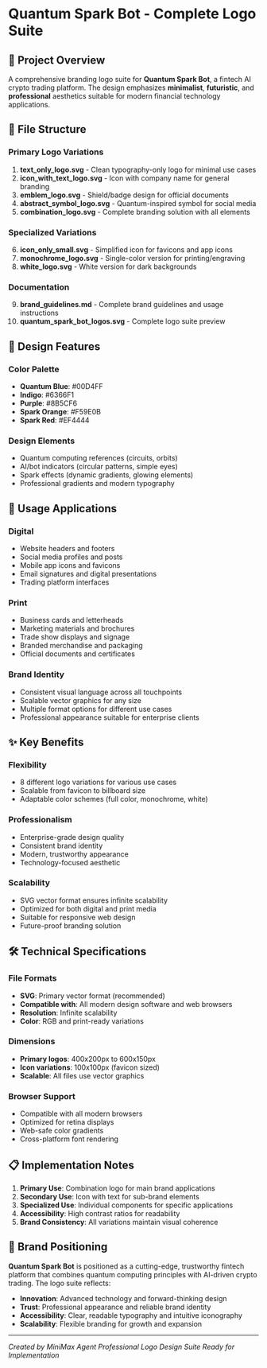 # Quantum Spark Bot - Complete Logo Suite

## 🎨 Project Overview
A comprehensive branding logo suite for **Quantum Spark Bot**, a fintech AI crypto trading platform. The design emphasizes **minimalist**, **futuristic**, and **professional** aesthetics suitable for modern financial technology applications.

## 📁 File Structure

### Primary Logo Variations
1. **text_only_logo.svg** - Clean typography-only logo for minimal use cases
2. **icon_with_text_logo.svg** - Icon with company name for general branding
3. **emblem_logo.svg** - Shield/badge design for official documents
4. **abstract_symbol_logo.svg** - Quantum-inspired symbol for social media
5. **combination_logo.svg** - Complete branding solution with all elements

### Specialized Variations
6. **icon_only_small.svg** - Simplified icon for favicons and app icons
7. **monochrome_logo.svg** - Single-color version for printing/engraving
8. **white_logo.svg** - White version for dark backgrounds

### Documentation
9. **brand_guidelines.md** - Complete brand guidelines and usage instructions
10. **quantum_spark_bot_logos.svg** - Complete logo suite preview

## 🎨 Design Features

### Color Palette
- **Quantum Blue**: #00D4FF
- **Indigo**: #6366F1  
- **Purple**: #8B5CF6
- **Spark Orange**: #F59E0B
- **Spark Red**: #EF4444

### Design Elements
- Quantum computing references (circuits, orbits)
- AI/bot indicators (circular patterns, simple eyes)
- Spark effects (dynamic gradients, glowing elements)
- Professional gradients and modern typography

## 🚀 Usage Applications

### Digital
- Website headers and footers
- Social media profiles and posts
- Mobile app icons and favicons
- Email signatures and digital presentations
- Trading platform interfaces

### Print
- Business cards and letterheads
- Marketing materials and brochures
- Trade show displays and signage
- Branded merchandise and packaging
- Official documents and certificates

### Brand Identity
- Consistent visual language across all touchpoints
- Scalable vector graphics for any size
- Multiple format options for different use cases
- Professional appearance suitable for enterprise clients

## ✨ Key Benefits

### Flexibility
- 8 different logo variations for various use cases
- Scalable from favicon to billboard size
- Adaptable color schemes (full color, monochrome, white)

### Professionalism
- Enterprise-grade design quality
- Consistent brand identity
- Modern, trustworthy appearance
- Technology-focused aesthetic

### Scalability
- SVG vector format ensures infinite scalability
- Optimized for both digital and print media
- Suitable for responsive web design
- Future-proof branding solution

## 🛠️ Technical Specifications

### File Formats
- **SVG**: Primary vector format (recommended)
- **Compatible with**: All modern design software and web browsers
- **Resolution**: Infinite scalability
- **Color**: RGB and print-ready variations

### Dimensions
- **Primary logos**: 400x200px to 600x150px
- **Icon variations**: 100x100px (favicon sized)
- **Scalable**: All files use vector graphics

### Browser Support
- Compatible with all modern browsers
- Optimized for retina displays
- Web-safe color gradients
- Cross-platform font rendering

## 📋 Implementation Notes

1. **Primary Use**: Combination logo for main brand applications
2. **Secondary Use**: Icon with text for sub-brand elements
3. **Specialized Use**: Individual components for specific applications
4. **Accessibility**: High contrast ratios for readability
5. **Brand Consistency**: All variations maintain visual coherence

## 🎯 Brand Positioning

**Quantum Spark Bot** is positioned as a cutting-edge, trustworthy fintech platform that combines quantum computing principles with AI-driven crypto trading. The logo suite reflects:

- **Innovation**: Advanced technology and forward-thinking design
- **Trust**: Professional appearance and reliable brand identity  
- **Accessibility**: Clear, readable typography and intuitive iconography
- **Scalability**: Flexible branding for growth and expansion

---

*Created by MiniMax Agent*
*Professional Logo Design Suite*
*Ready for Implementation*